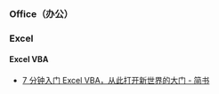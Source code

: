 ### Office（办公）

### Excel

#### Excel VBA

- [7 分钟入门 Excel VBA，从此打开新世界的大门 - 简书](https://www.jianshu.com/p/1a529d5f824a)



